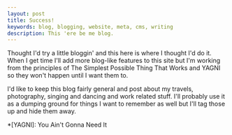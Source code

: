 ```yaml
---
layout: post
title: Success!
keywords: blog, blogging, website, meta, cms, writing
description: This 'ere be me blog.
---
```


Thought I'd try a little bloggin' and this here is where I thought I'd do it. When I get time I'll add more blog-like features to this site but I'm working from the principles of The Simplest Possible Thing That Works and YAGNI so they won't happen until I want them to.

I'd like to keep this blog fairly general and post about my travels, photography, singing and dancing and work related stuff. I'll probably use it as a dumping ground for things I want to remember as well but I'll tag those up and hide them away.

*[YAGNI]: You Ain't Gonna Need It

